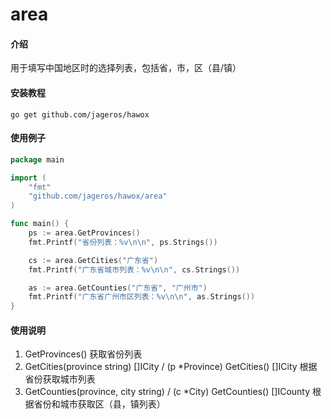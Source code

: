 # area

#### 介绍

用于填写中国地区时的选择列表，包括省，市，区（县/镇）

#### 安装教程

``go get github.com/jageros/hawox``

#### 使用例子

```go
package main

import (
	"fmt"
	"github.com/jageros/hawox/area"
)

func main() {
	ps := area.GetProvinces()
	fmt.Printf("省份列表：%v\n\n", ps.Strings())

	cs := area.GetCities("广东省")
	fmt.Printf("广东省城市列表：%v\n\n", cs.Strings())

	as := area.GetCounties("广东省", "广州市")
	fmt.Printf("广东省广州市区列表：%v\n\n", as.Strings())
}
```

#### 使用说明

1. GetProvinces() 获取省份列表
2. GetCities(province string) []ICity / (p *Province) GetCities() []ICity 根据省份获取城市列表
3. GetCounties(province, city string) / (c *City) GetCounties() []ICounty 根据省份和城市获取区（县，镇列表）